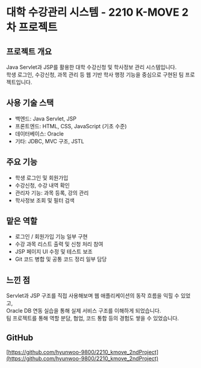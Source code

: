 # 대학 수강관리 시스템 - 2210 K-MOVE 2차 프로젝트

## 프로젝트 개요
Java Servlet과 JSP를 활용한 대학 수강신청 및 학사정보 관리 시스템입니다.  
학생 로그인, 수강신청, 과목 관리 등 웹 기반 학사 행정 기능을 중심으로 구현된 팀 프로젝트입니다.

## 사용 기술 스택
- 백엔드: Java Servlet, JSP
- 프론트엔드: HTML, CSS, JavaScript (기초 수준)
- 데이터베이스: Oracle
- 기타: JDBC, MVC 구조, JSTL

## 주요 기능
- 학생 로그인 및 회원가입
- 수강신청, 수강 내역 확인
- 관리자 기능: 과목 등록, 강의 관리
- 학사정보 조회 및 필터 검색

## 맡은 역할
- 로그인 / 회원가입 기능 일부 구현
- 수강 과목 리스트 출력 및 신청 처리 참여
- JSP 페이지 UI 수정 및 테스트 보조
- Git 코드 병합 및 공통 코드 정리 일부 담당

## 느낀 점
Servlet과 JSP 구조를 직접 사용해보며 웹 애플리케이션의 동작 흐름을 익힐 수 있었고,  
Oracle DB 연동 실습을 통해 실제 서비스 구조를 이해하게 되었습니다.  
팀 프로젝트를 통해 역할 분담, 협업, 코드 통합 등의 경험도 쌓을 수 있었습니다.

## GitHub
[https://github.com/hyunwoo-9800/2210_kmove_2ndProject](https://github.com/hyunwoo-9800/2210_kmove_2ndProject)
